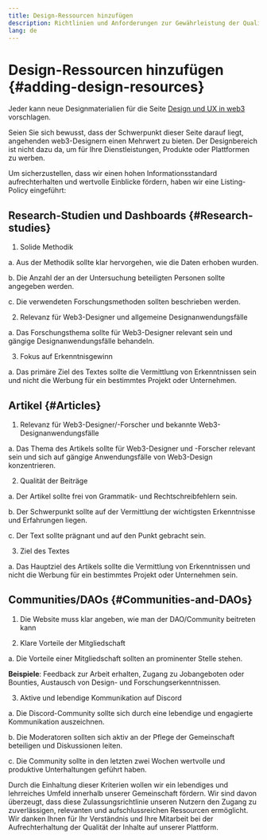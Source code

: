 ```yaml
---
title: Design-Ressourcen hinzufügen
description: Richtlinien und Anforderungen zur Gewährleistung der Qualität von Designmaterialien auf ethereum.org
lang: de
---
```


# Design-Ressourcen hinzufügen {#adding-design-resources}

Jeder kann neue Designmaterialien für die Seite [Design und UX in web3](/developers/docs/design-and-ux/) vorschlagen.

Seien Sie sich bewusst, dass der Schwerpunkt dieser Seite darauf liegt, angehenden web3-Designern einen Mehrwert zu bieten. Der Designbereich ist nicht dazu da, um für Ihre Dienstleistungen, Produkte oder Plattformen zu werben.

Um sicherzustellen, dass wir einen hohen Informationsstandard aufrechterhalten und wertvolle Einblicke fördern, haben wir eine Listing-Policy eingeführt:

## Research-Studien und Dashboards {#Research-studies}

1. Solide Methodik

a. Aus der Methodik sollte klar hervorgehen, wie die Daten erhoben wurden.

b. Die Anzahl der an der Untersuchung beteiligten Personen sollte angegeben werden.

c. Die verwendeten Forschungsmethoden sollten beschrieben werden.

2. Relevanz für Web3-Designer und allgemeine Designanwendungsfälle

a. Das Forschungsthema sollte für Web3-Designer relevant sein und gängige Designanwendungsfälle behandeln.

3. Fokus auf Erkenntnisgewinn

a. Das primäre Ziel des Textes sollte die Vermittlung von Erkenntnissen sein und nicht die Werbung für ein bestimmtes Projekt oder Unternehmen.

## Artikel {#Articles}

1. Relevanz für Web3-Designer/-Forscher und bekannte Web3-Designanwendungsfälle

a. Das Thema des Artikels sollte für Web3-Designer und -Forscher relevant sein und sich auf gängige Anwendungsfälle von Web3-Design konzentrieren.

2. Qualität der Beiträge

a. Der Artikel sollte frei von Grammatik- und Rechtschreibfehlern sein.

b. Der Schwerpunkt sollte auf der Vermittlung der wichtigsten Erkenntnisse und Erfahrungen liegen.

c. Der Text sollte prägnant und auf den Punkt gebracht sein.

3. Ziel des Textes

a. Das Hauptziel des Artikels sollte die Vermittlung von Erkenntnissen und nicht die Werbung für ein bestimmtes Projekt oder Unternehmen sein.

## Communities/DAOs {#Communities-and-DAOs}

1. Die Website muss klar angeben, wie man der DAO/Community beitreten kann

2. Klare Vorteile der Mitgliedschaft

a. Die Vorteile einer Mitgliedschaft sollten an prominenter Stelle stehen.

**Beispiele**: Feedback zur Arbeit erhalten, Zugang zu Jobangeboten oder Bounties, Austausch von Design- und Forschungserkenntnissen.

3. Aktive und lebendige Kommunikation auf Discord

a. Die Discord-Community sollte sich durch eine lebendige und engagierte Kommunikation auszeichnen.

b. Die Moderatoren sollten sich aktiv an der Pflege der Gemeinschaft beteiligen und Diskussionen leiten.

c. Die Community sollte in den letzten zwei Wochen wertvolle und produktive Unterhaltungen geführt haben.

Durch die Einhaltung dieser Kriterien wollen wir ein lebendiges und lehrreiches Umfeld innerhalb unserer Gemeinschaft fördern. Wir sind davon überzeugt, dass diese Zulassungsrichtlinie unseren Nutzern den Zugang zu zuverlässigen, relevanten und aufschlussreichen Ressourcen ermöglicht. Wir danken Ihnen für Ihr Verständnis und Ihre Mitarbeit bei der Aufrechterhaltung der Qualität der Inhalte auf unserer Plattform.

